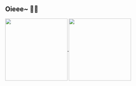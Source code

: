 ## Oieee~ 🦈✨
<!--
<div align="center">
  <a href="https://github.com/chasmalin">
  <img height="145em" src="https://github-readme-stats.vercel.app/api?username=chasmalin&show_icons=true&theme=great-gatsby&include_all_commits=true&count_private=true"/>
  <img height="145em" src="https://github-readme-stats.vercel.app/api/top-langs/?username=chasmalin&layout=compact&langs_count=7&theme=vision-friendly-dark"/>
</div>    
![snake animation](https://github.com/chasmalin/chasmalin/blob/output/github-contribution-grid-snake2.svg)
![Top Langs](https://github-readme-stats.vercel.app/api/top-langs/?username=chasmalin&layout=compact&langs_count=7&theme=vision-friendly-dark)
![Anurag's GitHub stats](https://github-readme-stats.vercel.app/api?username=chasmalin&show_icons=true&theme=great-gatsby) 
-->

<a href="https://github.com/chasmalin/github-readme-stats">
  <img height=200 align="center" src="https://github-readme-stats.vercel.app/api?username=chasmalin&card_width=320&theme=great-gatsby" />
</a>
<a href="https://github.com/anuraghazra/convoychat">
  <img height=200 align="center" src="https://github-readme-stats.vercel.app/api/top-langs?username=chasmalin&layout=compact&langs_count=8&card_width=320&theme=vision-friendly-dark" />
</a>
<!--
![Snake animation](https://github.com/chasmalin/chasmalin/blob/output/github-contribution-grid-snake.svg)
<div>
  <img align="right" alt="chasmalin-pic" height="160" style="border-radius:50px;" src="https://cdn.discordapp.com/attachments/989589535333711883/989604561813655642/chasmalin02.png">
</div>  
**chasmalin/chasmalin** is a ✨ _special_ ✨ repository because its `README.md` (this file) appears on your GitHub profile.
Here are some ideas to get you started:
- 🔭 I’m currently working on 
- 🌱 I’m currently learning 
- 👯 I’m looking to collaborate on 
- 🤔 I’m looking for help with 
- 💬 Ask me about 
- 📫 How to reach me: 
- 😄 Pronouns: 
- ⚡ Fun fact: 
-->
